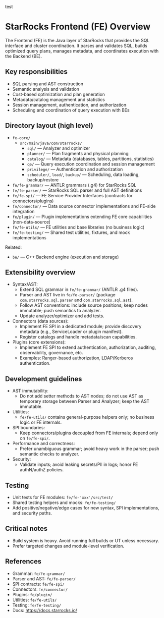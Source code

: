 test
# StarRocks Frontend (FE) Overview

The Frontend (FE) is the Java layer of StarRocks that provides the SQL interface and cluster coordination. It parses and validates SQL, builds optimized query plans, manages metadata, and coordinates execution with the Backend (BE).

## Key responsibilities
- SQL parsing and AST construction
- Semantic analysis and validation
- Cost-based optimization and plan generation
- Metadata/catalog management and statistics
- Session management, authentication, and authorization
- Scheduling and coordination of query execution with BEs

## Directory layout (high level)
- `fe-core/`
  - `src/main/java/com/starrocks/`
    - `sql/` — Analyzer and optimizer
    - `planner/` — Plan fragments and physical planning
    - `catalog/` — Metadata (databases, tables, partitions, statistics)
    - `qe/` — Query execution coordination and session management
    - `privilege/` — Authentication and authorization
    - `scheduler/`, `load/`, `backup/` — Scheduling, data loading, backup/restore
- `fe/fe-grammar/` — ANTLR grammars (.g4) for StarRocks SQL
- `fe/fe-parser/` — StarRocks SQL parser and full AST definitions
- `fe/fe-spi/` — FE Service Provider Interfaces (contracts for connectors/plugins)
- `fe/connector/` — Data source connector implementations and FE-side integration
- `fe/plugin/` — Plugin implementations extending FE core capabilities (non-data-source)
- `fe/fe-utils/` — FE utilities and base libraries (no business logic)
- `fe/fe-testing/` — Shared test utilities, fixtures, and mock implementations

Related:
- `be/` — C++ Backend engine (execution and storage)

## Extensibility overview
- Syntax/AST:
  - Extend SQL grammar in `fe/fe-grammar/` (ANTLR .g4 files).
  - Parser and AST live in `fe/fe-parser/` (package `com.starrocks.sql.parser` and `com.starrocks.sql.ast`).
  - Follow AST conventions: include source positions; keep nodes immutable; push semantics to analyzer.
  - Update analyzer/optimizer and add tests.
- Connectors (data sources):
  - Implement FE SPI in a dedicated module; provide discovery metadata (e.g., ServiceLoader or plugin manifest).
  - Register catalogs and handle metadata/scan capabilities.
- Plugins (core extensions):
  - Implement FE SPI to extend authentication, authorization, auditing, observability, governance, etc.
  - Examples: Ranger-based authorization, LDAP/Kerberos authentication.

## Development guidelines
- AST immutability:
  - Do not add setter methods to AST nodes; do not use AST as temporary storage between Parser and Analyzer; keep the AST immutable.
- Utilities:
  - `fe/fe-utils/` contains general-purpose helpers only; no business logic or FE internals.
- SPI boundaries:
  - Keep connectors/plugins decoupled from FE internals; depend only on `fe/fe-spi/`.
- Performance and correctness:
  - Prefer unambiguous grammar; avoid heavy work in the parser; push semantic checks to analyzer.
- Security:
  - Validate inputs; avoid leaking secrets/PII in logs; honor FE authN/authZ policies.

## Testing
- Unit tests for FE modules: `fe/fe-'xxx'/src/test/`
- Shared testing helpers and mocks: `fe/fe-testing/`
- Add positive/negative/edge cases for new syntax, SPI implementations, and security paths.

## Critical notes
- Build system is heavy. Avoid running full builds or UT unless necessary.
- Prefer targeted changes and module-level verification.

## References
- Grammar: `fe/fe-grammar/`
- Parser and AST: `fe/fe-parser/`
- SPI contracts: `fe/fe-spi/`
- Connectors: `fe/connector/`
- Plugins: `fe/plugin/`
- Utilities: `fe/fe-utils/`
- Testing: `fe/fe-testing/`
- Docs: https://docs.starrocks.io/
